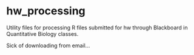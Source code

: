 # hw_processing
Utility files for processing R files submitted for hw through Blackboard in Quantitative Biology classes.

Sick of downloading from email...
